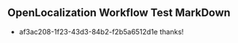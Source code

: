 ## OpenLocalization Workflow Test MarkDown
* af3ac208-1f23-43d3-84b2-f2b5a6512d1e thanks!

<!--HONumber=Jul16_HO3-->


